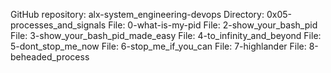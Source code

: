 GitHub repository: alx-system_engineering-devops
Directory: 0x05-processes_and_signals
File: 0-what-is-my-pid
File: 2-show_your_bash_pid
File: 3-show_your_bash_pid_made_easy
File: 4-to_infinity_and_beyond
File: 5-dont_stop_me_now
File: 6-stop_me_if_you_can
File: 7-highlander
File: 8-beheaded_process
